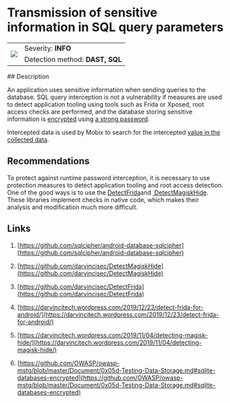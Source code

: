 # Transmission of sensitive information in SQL query parameters

<table class='noborder'>
    <colgroup>
      <col/>
      <col/>
    </colgroup>
    <tbody>
      <tr>
        <td rowspan="2"><img src="../../../img/defekt_info.png"/></td>
        <td>Severity:<strong> INFO</strong></td>
      </tr>
      <tr>
        <td>Detection method:<strong> DAST, SQL</strong></td>
      </tr>
    </tbody>
</table>
## Description

An application uses sensitive information when sending queries to the database. SQL query interception is not a vulnerability if measures are used to detect application tooling using tools such as Frida or Xposed, root access checks are performed, and the database storing sensitive information is [encrypted](./storing_sensitive_information_in_a_protected_database.md) using [a strong password](./weak_database_encryption_password.md).

Intercepted data is used by Mobix to search for the intercepted [value in the collected data](./storage_or_use_of_previously_found_sensitive_information.md).

## Recommendations

To protect against runtime password interception, it is necessary to use protection measures to detect application tooling and root access detection. One of the good ways is to use the [DetectFrida](https://github.com/darvincisec/DetectFrida)and [ DetectMagiskHide](https://github.com/darvincisec/DetectMagiskHide). These libraries implement checks in native code, which makes their analysis and modification much more difficult.

## Links

1. [https://github.com/sqlcipher/android-database-sqlcipher](https://github.com/sqlcipher/android-database-sqlcipher)

2. [https://github.com/darvincisec/DetectMagiskHide](https://github.com/darvincisec/DetectMagiskHide)

3. [https://github.com/darvincisec/DetectFrida](https://github.com/darvincisec/DetectFrida)

4. [https://darvincitech.wordpress.com/2019/12/23/detect-frida-for-android/](https://darvincitech.wordpress.com/2019/12/23/detect-frida-for-android/)

5. [https://darvincitech.wordpress.com/2019/11/04/detecting-magisk-hide/](https://darvincitech.wordpress.com/2019/11/04/detecting-magisk-hide/)

6. [https://github.com/OWASP/owasp-mstg/blob/master/Document/0x05d-Testing-Data-Storage.md#sqlite-databases-encrypted](https://github.com/OWASP/owasp-mstg/blob/master/Document/0x05d-Testing-Data-Storage.md#sqlite-databases-encrypted)